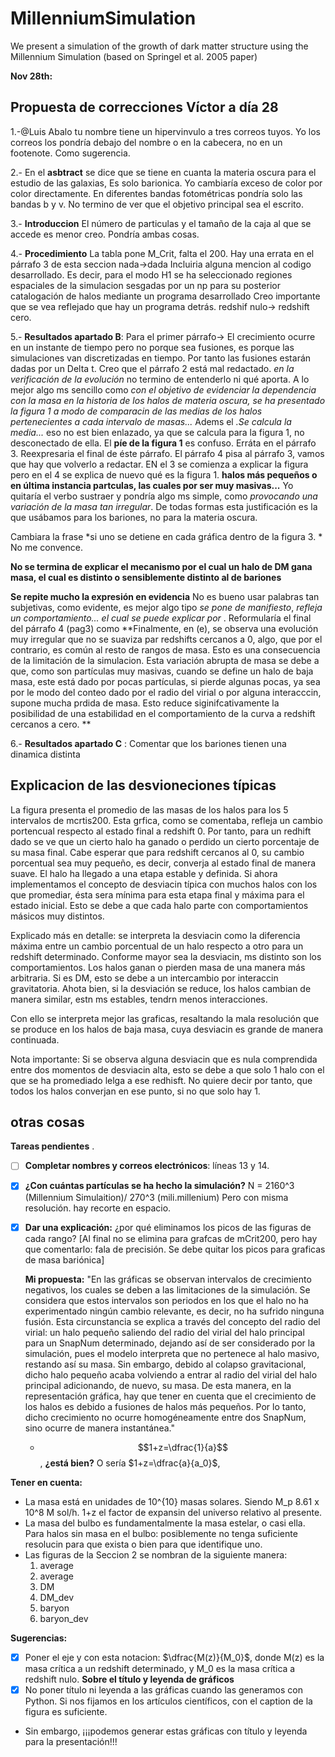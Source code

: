 # MillenniumSimulation
We present a simulation of the growth of dark matter structure using the Millennium Simulation (based on Springel et al. 2005 paper)

**Nov 28th:**

## Propuesta de correcciones Víctor a día 28

1.-@Luis Abalo tu nombre tiene un hipervinvulo a tres correos tuyos. Yo los correos los pondría debajo del nombre o en la cabecera, no en un footenote. Como sugerencia. 

2.- En el **asbtract** se dice que se tiene en cuanta la materia oscura para el estudio de las galaxias, Es solo barionica. Yo cambiaría exceso de color por color directamente. En diferentes bandas fotométricas pondría solo las bandas b y v. No termino de ver que el objetivo principal sea el escrito. 

3.- **Introduccion** El número de particulas y el tamaño de la caja al que se accede es menor creo. Pondría ambas cosas. 

4.- **Procedimiento** La tabla pone M_Crit, falta el 200. Hay una errata en el párrafo 3 de esta seccion nada->dada  Incluiria alguna mencion al codigo desarrollado. Es decir, para el modo H1 se ha seleccionado regiones espaciales de la simulacion sesgadas por un np para su posterior catalogación de halos mediante un programa desarrollado Creo importante que se vea reflejado que hay un programa detrás. redshif nulo-> redshift cero.

5.- **Resultados apartado B**: Para el primer párrafo-> El crecimiento ocurre en un instante de tiempo pero no porque sea fusiones, es porque las simulaciones van discretizadas en tiempo. Por tanto las fusiones estarán dadas por un Delta t.  Creo que el párrafo 2 está mal redactado. *en la verificación de la evolución* no termino de entenderlo ni qué aporta. A lo mejor algo ms sencillo como *con el objetivo de evidenciar la dependencia con la masa en la historia de los halos de materia oscura, se ha presentado la figura 1 a modo de comparacin de las medias de los halos pertenecientes a cada intervalo de masas...* Adems el *.Se calcula la media...* eso no est bien enlazado, ya que se calcula para la figura 1, no desconectado de ella.  El **píe de la figura 1** es confuso.  Erráta en el párrafo 3. Reexpresaria el final de éste párrafo. El párrafo 4 pisa al párrafo 3, vamos que hay que volverlo a redactar. EN el 3 se comienza a explicar la figura pero en el 4 se explica de nuevo qué es la figura 1. **halos más pequeños o en última instancia partculas, las cuales por ser muy masivas...** Yo quitaría el verbo sustraer y pondría algo ms simple, como *provocando una variación de la masa tan irregular*. De todas formas esta justificación es la que usábamos para los bariones, no para la materia oscura. 

Cambiara la frase *si uno se detiene en cada gráfica dentro de la figura 3. * No me convence. 

**No se termina de explicar el mecanismo por el cual un halo de DM gana masa, el cual es distinto o sensiblemente distinto al de bariones**

**Se repite mucho la expresión en evidencia** No es bueno usar palabras tan subjetivas, como evidente, es mejor algo tipo *se pone de manifiesto*, *refleja un comportamiento... el cual se puede explicar por* . Reformularía el final del párrafo 4 (pag3) como **Finalmente, en (e), se observa una evolución muy irregular que no se suaviza par redshifts cercanos a 0, algo, que por el contrario, es común al resto de rangos de masa. Esto es una consecuencia de la limitación de la simulacion. Esta variación abrupta de masa se debe a que, como son partículas muy masivas, cuando se define un halo de baja masa, este está dado por pocas partículas, si pierde algunas pocas, ya sea por le modo del conteo dado por el radio del virial o por alguna interacccin, supone mucha prdida de masa. Esto reduce siginifcativamente la posibilidad de una estabilidad en el comportamiento de la curva a redshift cercanos a cero.  **

6.- **Resultados apartado C**  : Comentar que los bariones tienen una dinamica distinta

## Explicacion de las desvioneciones típicas

La figura presenta el promedio de las masas de los halos para los 5 intervalos de mcrtis200. Esta grfica, como se comentaba, refleja un cambio portencual respecto al estado final a redshift 0. Por tanto, para un redhift dado se ve que un cierto halo ha ganado o perdido un cierto porcentaje de su masa final. Cabe esperar que para redshift cercanos al 0, su cambio porcentual sea muy pequeño, es decir, converja al estado final de manera suave. El halo ha llegado a una etapa estable y definida.  Si ahora implementamos el concepto de desviacin típica con muchos halos con los que promediar, ésta sera mínima para esta etapa final y máxima para el estado inicial. Esto se debe a que cada halo parte con comportamientos másicos muy distintos. 

Explicado más en detalle: se interpreta la desviacin como la diferencia máxima entre un cambio porcentual de un halo respecto a otro para un redshift determinado. Conforme mayor sea la desviacin, ms distinto son los comportamientos. Los halos ganan o pierden masa de una manera más arbitraria. Si es DM, esto se debe a un intercambio por interaccin gravitatoria. Ahota bien, si la desviación se reduce, los halos cambian de manera similar, estn ms estables, tendrn menos interacciones. 

Con ello se interpreta mejor las graficas, resaltando la mala resolución que se produce en los halos de baja masa, cuya desviacin es grande de manera continuada. 

Nota importante: Si se observa alguna desviacin que es nula comprendida entre dos momentos de desviacin alta, esto se debe a que solo 1 halo con el que se ha promediado lelga a ese redhisft. No quiere decir por tanto, que todos los halos converjan en ese punto, si no que solo hay 1. 


## otras cosas



**Tareas pendientes**
.  
-  [ ] **Completar nombres y correos electrónicos**: líneas 13 y 14. 
-  [x] **¿Con cuántas partículas se ha hecho la simulación?** N = 2160^3 (Millennium Simulaition)/ 270^3 (mili.millenium) Pero con misma resolución. hay recorte en espacio.
-  [x] **Dar una explicación:** ¿por qué eliminamos los picos de las figuras de cada rango? [Al final no se elimina para grafcas de mCrit200, pero hay que comentarlo: fala de precisión. Se debe quitar los picos para graficas de masa bariónica]

  **Mi propuesta:** "En las gráficas se observan intervalos de crecimiento negativos, los cuales se deben a las limitaciones de la simulación. Se considera que estos intervalos son periodos en los que el halo no ha experimentado ningún cambio relevante, es decir, no ha sufrido ninguna fusión. Esta circunstancia se explica a través del concepto del radio del virial: un halo pequeño saliendo del radio del virial del halo principal para un SnapNum determinado, dejando así de ser considerado por la simulación, pues el modelo interpreta que no pertenece al halo masivo, restando así su masa. Sin embargo, debido al colapso gravitacional, dicho halo pequeño acaba volviendo a entrar al radio del virial del halo principal adicionando, de nuevo, su masa.
  De esta manera, en la representación gráfica, hay que tener en cuenta que el crecimiento de los halos es debido a fusiones de halos más pequeños. Por lo tanto, dicho crecimiento no ocurre homogéneamente entre dos SnapNum, sino ocurre de manera instantánea." 
  - $$1+z=\dfrac{1}{a}$$, **¿está bien?** O sería $1+z=\dfrac{a}{a_0}$,
  

**Tener en cuenta:**

- La masa está en unidades de 10^{10} masas solares. Siendo M_p 8.61 x 10^8 M sol/h. 1+z el factor de expansin del universo relativo al presente.
- La masa del bulbo es fundamentalmente la masa estelar, o casi ella. Para halos sin masa en el bulbo: posiblemente no tenga suficiente resolucin para que exista o bien para que identifique uno. 
- Las figuras de la Seccion 2 se nombran de la siguiente manera: 
   1) average 
   2) average 
   3) DM 
   4) DM_dev
   5) baryon
   6) baryon_dev

**Sugerencias:**

- [x] Poner el eje y con esta notacion: $\dfrac{M(z)}{M_0}$, donde M(z) es la masa crítica a un redshift determinado, y M_0 es la masa crítica a redshift nulo. 
**Sobre el título y leyenda de gráficos**
- [x] No poner título ni leyenda a las gráficas cuando las generamos con Python. Si nos fijamos en los artículos científicos, con el caption de la figura es suficiente. 
- Sin embargo, ¡¡¡podemos generar estas gráficas con título y leyenda para la presentación!!!

